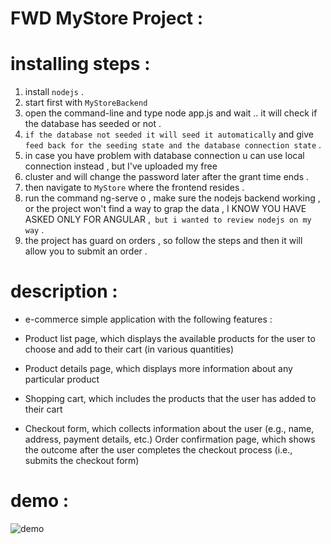# FWD MyStore Project :

# installing steps :

1. install `nodejs` .
2. start first with `MyStoreBackend`
3. open the command-line and type node app.js and wait .. it will check if the database has seeded or not .
4. `if the database not seeded it will seed it automatically` and give `feed back for the seeding state and the database connection state` .
5. in case you have problem with database connection u can use local connection instead , but I've uploaded my free
6. cluster and will change the password later after the grant time ends .
7. then navigate to `MyStore` where the frontend resides .
8. run the command ng-serve o , make sure the nodejs backend working , or the project won't find a way to grap the data , I KNOW YOU HAVE ASKED ONLY FOR ANGULAR ,` but i wanted to review nodejs on my way` .
9. the project has guard on orders , so follow the steps and then it will allow you to submit an order .

# description : 

- e-commerce simple application with the following features : 

- Product list page, which displays the available products for the user to choose and add to their cart (in various quantities)
- Product details page, which displays more information about any particular product
- Shopping cart, which includes the products that the user has added to their cart
- Checkout form, which collects information about the user (e.g., name, address, payment details, etc.)
Order confirmation page, which shows the outcome after the user completes the checkout process (i.e., submits the checkout form)


# demo :
![demo](demo.gif)
